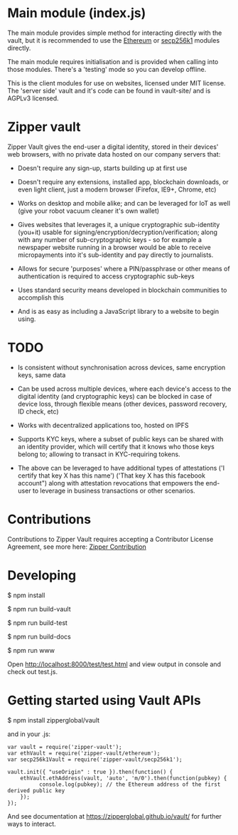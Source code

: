 # Main module (index.js)

The main module provides simple method for interacting directly with the
vault, but it is recommended to use the [Ethereum](../docs/ethereum/index.html)
or [secp256k1](../docs/secp256k1/index.html) modules directly.

The main module requires initialisation and is provided when calling into
those modules. There's a 'testing' mode so you can develop offline.

This is the client modules for use on websites, licensed under MIT license. The 'server side' vault and it's
code can be found in vault-site/ and is AGPLv3 licensed. 

# Zipper vault

Zipper Vault gives the end-user a digital identity, stored in their devices' web browsers, with no private data hosted on our company servers that:

- Doesn't require any sign-up, starts building up at first use

- Doesn't require any extensions, installed app, blockchain downloads, or even light client, just a modern browser (Firefox, IE9+, Chrome, etc)

- Works on desktop and mobile alike; and can be leveraged for IoT as well (give your robot vacuum cleaner it's own wallet)


- Gives websites that leverages it, a unique cryptographic sub-identity (you+it) usable for signing/encryption/decryption/verification; along with any number of sub-cryptographic keys - so for example a newspaper website running in a browser would be able to receive micropayments into it's sub-identity and pay directly to journalists.

- Allows for secure 'purposes' where a PIN/passphrase or other means of authentication is required to access cryptographic sub-keys

- Uses standard security means developed in blockchain communities to accomplish this

- And is as easy as including a JavaScript library to a website to begin using.

# TODO

- Is consistent without synchronisation across devices, same encryption keys, same data

- Can be used across multiple devices, where each device's access to the digital identity (and cryptographic keys) can be blocked in case of device loss, through flexible means (other devices, password recovery, ID check, etc)

- Works with decentralized applications too, hosted on IPFS

- Supports KYC keys, where a subset of public keys can be shared with an identity provider, which will certify that it knows who those keys belong to; allowing to transact in KYC-requiring tokens.

- The above can be leveraged to have additional types of attestations ('I certify that key X has this name') ('That key X has this facebook account") along with attestation revocations that empowers the end-user to leverage in business transactions or other scenarios.



# Contributions 

Contributions to Zipper Vault requires accepting a Contributor License Agreement, see more here: [Zipper Contribution](https://contribute.zipperglobal.com/)

# Developing

$ npm install

$ npm run build-vault

$ npm run build-test

$ npm run build-docs

$ npm run www

Open [http://localhost:8000/test/test.html](http://localhost:8000/test/test.html) and view output in console and
check out test.js.

# Getting started using Vault APIs

$ npm install zipperglobal/vault

and in your .js:

~~~~
var vault = require('zipper-vault');
var ethVault = require('zipper-vault/ethereum');
var secp256k1Vault = require('zipper-vault/secp256k1');

vault.init({ "useOrigin" : true }).then(function() { 
    ethVault.ethAddress(vault, 'auto', 'm/0').then(function(pubkey) {
          console.log(pubkey); // the Ethereum address of the first derived public key
    });    
});
~~~~

And see documentation at https://zipperglobal.github.io/vault/ for further ways to interact.
